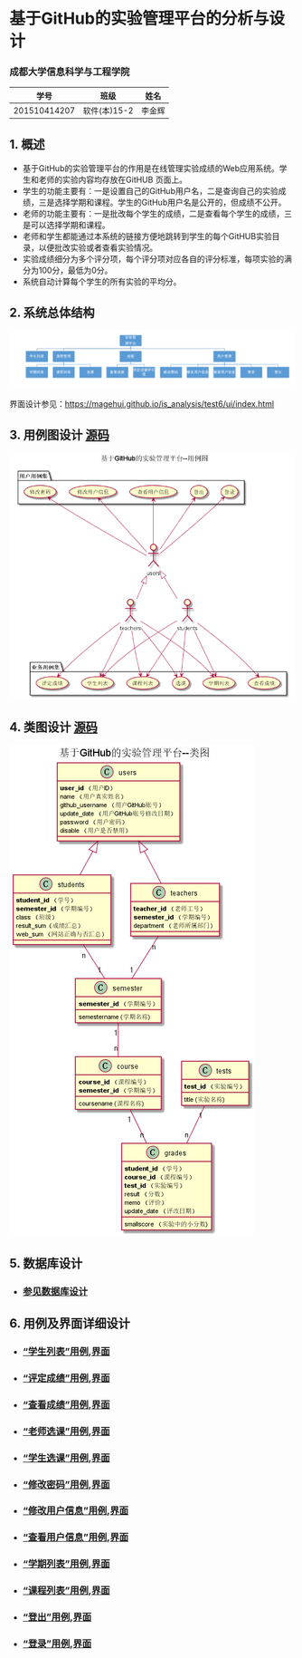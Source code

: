 <!-- markdownlint-disable MD033-->
<!-- 禁止MD033类型的警告 https://www.npmjs.com/package/markdownlint -->

# 基于GitHub的实验管理平台的分析与设计

### 成都大学信息科学与工程学院

|学号|班级|姓名|
|:-------:|:-------------: | :----------:|
|201510414207|软件(本)15-2|李金辉|

## 1. 概述
- 基于GitHub的实验管理平台的作用是在线管理实验成绩的Web应用系统。学生和老师的实验内容均存放在GitHUB
页面上。
- 学生的功能主要有：一是设置自己的GitHub用户名，二是查询自己的实验成绩，三是选择学期和课程。学生的GitHub用户名是公开的，但成绩不公开。
- 老师的功能主要有：一是批改每个学生的成绩，二是查看每个学生的成绩，三是可以选择学期和课程。
- 老师和学生都能通过本系统的链接方便地跳转到学生的每个GitHUB实验目录，以便批改实验或者查看实验情况。
- 实验成绩细分为多个评分项，每个评分项对应各自的评分标准，每项实验的满分为100分，最低为0分。
- 系统自动计算每个学生的所有实验的平均分。
    
## 2. 系统总体结构
![](img/系统总体结构.png)

界面设计参见：https://magehui.github.io/is_analysis/test6/ui/index.html
    
## 3. 用例图设计 [源码](src/UseCase.puml)
![](img/UseCase.png)

## 4. 类图设计 [源码](src/Class.puml)
![](img/Class.png)

## 5. 数据库设计
- ### [参见数据库设计](./数据库设计.md)

## 6. 用例及界面详细设计
- ### [“学生列表”用例](./example/学生列表.md),[界面](https://magehui.github.io/is_analysis/test6/ui/index.html)
- ### [“评定成绩”用例](./example/评定成绩.md),[界面](https://magehui.github.io/is_analysis/test6/ui/评定成绩.html)
- ### [“查看成绩”用例](./example/查看成绩.md),[界面](https://magehui.github.io/is_analysis/test6/ui/查看成绩.html)
- ### [“老师选课”用例](./example/老师选课.md),[界面](https://magehui.github.io/is_analysis/test6/ui/老师选课.html)
- ### [“学生选课”用例](./example/学生选课.md),[界面](https://magehui.github.io/is_analysis/test6/ui/学生选课.html)
- ### [“修改密码”用例](./example/修改密码.md),[界面](https://magehui.github.io/is_analysis/test6/ui/顶部菜单.html)
- ### [“修改用户信息”用例](./example/修改用户信息.md),[界面](https://magehui.github.io/is_analysis/test6/ui/修改用户信息.html)
- ### [“查看用户信息”用例](./example/查看用户信息.md),[界面](https://magehui.github.io/is_analysis/test6/ui/查看用户信息.html)
- ### [“学期列表”用例](./example/学期列表.md),[界面](https://magehui.github.io/is_analysis/test6/ui/顶部菜单.html)
- ### [“课程列表”用例](./example/课程列表.md),[界面](https://magehui.github.io/is_analysis/test6/ui/顶部菜单.html)
- ### [“登出”用例](./example/登出.md),[界面](https://magehui.github.io/is_analysis/test6/ui/顶部菜单.html)
- ### [“登录”用例](./example/登录.md),[界面](https://magehui.github.io/is_analysis/test6/ui/登录.html)
    